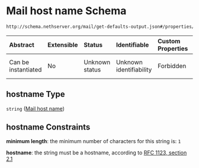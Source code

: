 # Mail host name Schema

```txt
http://schema.nethserver.org/mail/get-defaults-output.json#/properties/hostname
```



| Abstract            | Extensible | Status         | Identifiable            | Custom Properties | Additional Properties | Access Restrictions | Defined In                                                                         |
| :------------------ | :--------- | :------------- | :---------------------- | :---------------- | :-------------------- | :------------------ | :--------------------------------------------------------------------------------- |
| Can be instantiated | No         | Unknown status | Unknown identifiability | Forbidden         | Allowed               | none                | [get-defaults-output.json\*](mail/get-defaults-output.json "open original schema") |

## hostname Type

`string` ([Mail host name](get-defaults-output-properties-mail-host-name.md))

## hostname Constraints

**minimum length**: the minimum number of characters for this string is: `1`

**hostname**: the string must be a hostname, according to [RFC 1123, section 2.1](https://tools.ietf.org/html/rfc1123 "check the specification")
